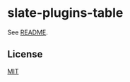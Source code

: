 # slate-plugins-table

See [README](https://github.com/udecode/slate-plugins).

## License

[MIT](../../../LICENSE)
